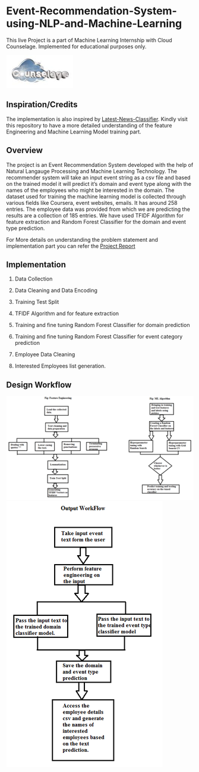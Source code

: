 # Event-Recommendation-System-using-NLP-and-Machine-Learning
This live Project is a part of Machine Learning Internship with Cloud Counselage. Implemented for educational purposes only. 

![Cloud_Counselage](https://github.com/trystine/Event-Recommendation-System-using-NLP-and-Machine-Learning/blob/main/Images/Cloud_Counselage.png)

## Inspiration/Credits
The implementation is also inspired by [Latest-News-Classifier](https://github.com/miguelfzafra/Latest-News-Classifier). Kindly visit this repository to have a more detailed understanding of the feature Engineering and Machine Learning Model training part. 

## Overview

The project is an Event Recommendation System developed with the help of Natural Langauge Processing and Machine Learning Technology. The recommender system will take an input event string as a csv file and based on the trained model it will predict it’s domain and event type along with the names of the employees who might be interested in the domain. The dataset used for training the machine learning model is collected through various fields like Coursera, event websites, emails. It has around 258 entries. The employee data was provided from which we are predicting the results are a collection of 185 entries. We have used TFIDF Algorithm for feature extraction and Random Forest Classifier for the domain and event type prediction.

For More details on understanding the problem statement and implementation part you can refer the [Project Report](https://github.com/trystine/Event-Recommendation-System-using-NLP-and-Machine-Learning/blob/main/documentation/ProjectReport.doc)



## Implementation 

1) Data Collection

2) Data Cleaning and Data Encoding

3) Training Test Split

4) TFIDF Algorithm and for feature extraction

5) Training and fine tuning Random Forest Classifier for domain prediction

6) Training and fine tuning Random Forest Classifier for event category prediction

7) Employee Data Cleaning

8) Interested Employees list generation.

## Design Workflow

![Workflow1](https://github.com/trystine/Event-Recommendation-System-using-NLP-and-Machine-Learning/blob/main/Images/Workflow1.png
)
![Workflow2](https://github.com/trystine/Event-Recommendation-System-using-NLP-and-Machine-Learning/blob/main/Images/Workflow2.png
)


